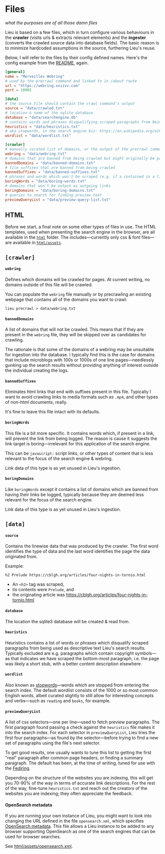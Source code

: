 # Files
_what the purposes are of all those damn files_

Lieu is based on a few files, which in turn configure various behaviours in the
**crawler** (visits urls & extracts relevant elements) and the **ingester**
(converts the crawled source data into database fields). The basic reason is to
minimize hardcoded assumptions in the source, furthering Lieu's reuse.

Below, I will refer to the files by their config defined names. Here's the
config example from the [README](../README.md), again.

```toml
[general]
name = "Merveilles Webring"
# used by the precrawl command and linked to in /about route
url = "https://webring.xxiivv.com"
port = 10001

[data]
# the source file should contain the crawl command's output 
source = "data/crawled.txt"
# location & name of the sqlite database
database = "data/searchengine.db"
# contains words and phrases disqualifying scraped paragraphs from being presented in search results
heuristics = "data/heuristics.txt"
# aka stopwords, in the search engine biz: https://en.wikipedia.org/wiki/Stop_word
wordlist = "data/wordlist.txt"

[crawler]
# manually curated list of domains, or the output of the precrawl command
webring = "data/webring.txt"
# domains that are banned from being crawled but might originally be part of the webring
bannedDomains = "data/banned-domains.txt"
# file suffixes that are banned from being crawled
bannedSuffixes = "data/banned-suffixes.txt"
# phrases and words which won't be scraped (e.g. if a contained in a link)
boringWords = "data/boring-words.txt"
# domains that won't be output as outgoing links
boringDomains = "data/boring-domains.txt"
# queries to search for finding preview text
previewQueryList = "data/preview-query-list.txt"
```

## HTML
Before we start, a final note on some other types of files in use. The HTML
templates, used when presenting the search engine in the browser, are all
available in the [`html`](../html) folder. The includes—currently only css
& font files—are available in [`html/assets`](../html/assets).

## `[crawler]`
#### `webring`
Defines which domains will be crawled for pages. At current writing, no domains
outside of this file will be crawled.

You can populate the `webring` file manually or by precrawling an existing
webpage that contains all of the domains you want to crawl:

    lieu precrawl > data/webring.txt

#### `bannedDomains`
A list of domains that will not be crawled. This means that if they are present
in the `webring` file, they will be skipped over as candidates for crawling.

The rationale is that some of the domains of a webring may be unsuitable for ingestion
into the database. I typically find this is the case for domains that include
microblogs with 100s or 1000s of one line pages—needlessly gunking up the search
results without providing anything of interest outside the individual creating
the logs.

#### `bannedSuffixes`
Eliminates html links that end with suffixes present in this file. Typically I want
to avoid crawling links to media formats such as `.mp4`, and other types of
non-html documents, really.

It's fine to leave this file intact with its defaults.

#### `boringWords`
This file is a bit more specific. It contains words which, if present in a link,
will prevent the link from being logged. The reason is cause it suggests the
link target is boring—irrelevant for this application of the search engine.

This can be `javascript:` script links, or other types of content that is less
relevant to the focus of the search engine & webring.

Link data of this type is as yet unused in Lieu's ingestion.

#### `boringDomains`
Like `boringWords` except it contains a list of domains which are banned from
having their links be logged, typically because they are deemed less relevant
for the focus of the search engine.

Link data of this type is as yet unused in Lieu's ingestion.

## `[data]`
#### `source`
Contains the linewise data that was produced by the crawler. The first word
identifies the type of data and the last word identifies the page the data
originated from.

Example:
```
h2 Prelude https://cblgh.org/articles/four-nights-in-tornio.html
```

* An `<h2>` tag was scraped, 
* its contents were `Prelude`, and 
* the originating article was https://cblgh.org/articles/four-nights-in-tornio.html

#### `database`
The location the sqlite3 database will be created & read from.

#### `heuristics`
Heuristics contains a list of words or phrases which disqualify scraped
paragraphs from being used as descriptive text Lieu's search results. Typically
excluded are e.g. paragraphs which contain copyright symbols—as that indicates we
have scraped the bottom-most paragraph, i.e. the page was likely a short stub,
with a better content description elsewhere.

#### `wordlist`
Also known as [stopwords](https://en.wikipedia.org/wiki/Stop_word)—words which
are stopped from entering the search index. The default wordlist consists of the
1000 or so most common English words, albeit curated slightly to still allow for
interesting concepts and verbs—such as `reading` and `books`, for example.

#### `previewQueryList`
A list of css selectors—one per line—used to fetch preview paragraphs. The first paragraph
found passing a check against the `heuristics` file makes it into the search index. For
each selector in `previewQueryList`, Lieu tries the first four paragraphs—as found by the
selector—before trying to find a new set of paragraphs using the file's next selector.

To get good results, one usually wants to tune this list to getting the first "real" paragraph
after common page headers, or finding a summary paragraph. The default has been, at the time of
writing, tuned for use with the [Fediring](https://fediring.net).

Depending on the structure of the websites you are indexing, this will get you 70-90% of the
way in terms of accurate link descriptions. For the rest of the way, fine-tune `heuristics.txt`
and reach out the creators of the websites you are indexing; they often appreciate the
feedback.

#### OpenSearch metadata
If you are running your own instance of Lieu, you might want to look into changing the URL
defined in the file `opensearch.xml`, which specifies [OpenSearch
metadata](https://en.wikipedia.org/wiki/OpenSearch). This file allows a Lieu instance to be
added to any browser supporting OpenSearch as one of the search engines that can be used for
browser searches.

See [html/assets/opensearch.xml](../html/assets/opensearch.xml).

